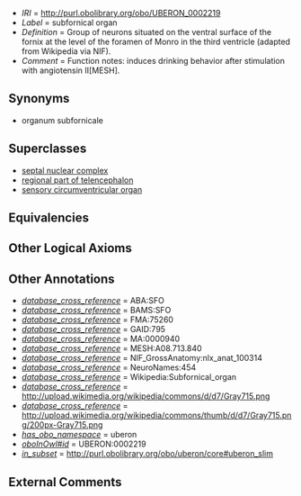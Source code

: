  * *IRI* = http://purl.obolibrary.org/obo/UBERON_0002219
 * *Label* = subfornical organ
 * *Definition* = Group of neurons situated on the ventral surface of the fornix at the level of the foramen of Monro in the third ventricle (adapted from Wikipedia via NIF).
 * *Comment* = Function notes: induces drinking behavior after stimulation with angiotensin II[MESH].

## Synonyms

 * organum subfornicale

## Superclasses

 * [septal nuclear complex](../../UBERON/63/UBERON_0002663.md)
 * [regional part of telencephalon](../../UBERON/91/UBERON_0002791.md)
 * [sensory circumventricular organ](../../UBERON/35/UBERON_0010135.md)

## Equivalencies


## Other Logical Axioms


## Other Annotations

 * *[database_cross_reference](../../ef/oboInOwl#hasDbXref.md)* = ABA:SFO
 * *[database_cross_reference](../../ef/oboInOwl#hasDbXref.md)* = BAMS:SFO
 * *[database_cross_reference](../../ef/oboInOwl#hasDbXref.md)* = FMA:75260
 * *[database_cross_reference](../../ef/oboInOwl#hasDbXref.md)* = GAID:795
 * *[database_cross_reference](../../ef/oboInOwl#hasDbXref.md)* = MA:0000940
 * *[database_cross_reference](../../ef/oboInOwl#hasDbXref.md)* = MESH:A08.713.840
 * *[database_cross_reference](../../ef/oboInOwl#hasDbXref.md)* = NIF_GrossAnatomy:nlx_anat_100314
 * *[database_cross_reference](../../ef/oboInOwl#hasDbXref.md)* = NeuroNames:454
 * *[database_cross_reference](../../ef/oboInOwl#hasDbXref.md)* = Wikipedia:Subfornical_organ
 * *[database_cross_reference](../../ef/oboInOwl#hasDbXref.md)* = http://upload.wikimedia.org/wikipedia/commons/d/d7/Gray715.png
 * *[database_cross_reference](../../ef/oboInOwl#hasDbXref.md)* = http://upload.wikimedia.org/wikipedia/commons/thumb/d/d7/Gray715.png/200px-Gray715.png
 * *[has_obo_namespace](../../ce/oboInOwl#hasOBONamespace.md)* = uberon
 * *[oboInOwl#id](../../id/oboInOwl#id.md)* = UBERON:0002219
 * *[in_subset](../../et/oboInOwl#inSubset.md)* = http://purl.obolibrary.org/obo/uberon/core#uberon_slim

## External Comments

